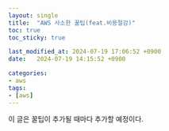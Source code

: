 ```yaml
---
layout: single
title:  "AWS 사소한 꿀팁(feat.비용절감)"
toc: true
toc_sticky: true

last_modified_at: 2024-07-19 17:06:52 +0900
date:   2024-07-19 14:15:52 +0900

categories: 
- aws
tags: 
- [aws]
---
```

이 글은 꿀팁이 추가될 때마다 추가할 예정이다.

